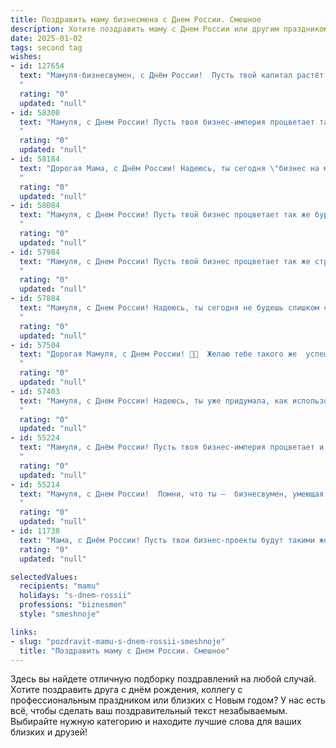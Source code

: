 ```yaml
---
title: Поздравить маму бизнесмена с Днем России. Смешное
description: Хотите поздравить маму с Днем России или другим праздником? Наш ИИ создаст незабываемое поздравление, а вы обязательно выделитесь среди других.  
date: 2025-01-02
tags: second tag
wishes:
- id: 127654
  text: "Мамуля-бизнесвумен, с Днём России!  Пусть твой капитал растёт быстрее, чем цены на нефть, а конкуренты бегут от тебя так же быстро, как от налоговой инспекции!  Желаю тебе крепкого здоровья,  чтобы хватило сил на все твои гениальные бизнес-идеи (и на внуков, конечно!). С праздником!
  "
  rating: "0"
  updated: "null"
- id: 58300
  text: "Мамуля, с Днем России! Пусть твоя бизнес-империя процветает так же стремительно, как рубль после майских праздников! 🎉🇷🇺💰
  "
  rating: "0"
  updated: "null"
- id: 58184
  text: "Дорогая Мама, с Днём России! Надеюсь, ты сегодня \"бизнес на миллион\" сделаешь, но не забудь про патриотизм! 😜
  "
  rating: "0"
  updated: "null"
- id: 58084
  text: "Мамуля, с Днем России! Пусть твой бизнес процветает так же бурно, как патриотизм в нашей стране!  😄
  "
  rating: "0"
  updated: "null"
- id: 57984
  text: "Мамуля, с Днем России! Пусть твой бизнес процветает так же стремительно, как рубль в 90-е! 😄
  "
  rating: "0"
  updated: "null"
- id: 57884
  text: "Мамуля, с Днем России! Надеюсь, ты сегодня не будешь слишком строгой к своим \"бизнес-операциям\" на кухне. 😅 Пусть твои \"инвестиции\" в блины и пироги принесут тебе только прибыль в виде довольных внуков! 😜
  "
  rating: "0"
  updated: "null"
- id: 57504
  text: "Дорогая Мамуля, с Днем России! 🎉🥳  Желаю тебе такого же  успешного бизнеса, как у Путина  -  только без санкций! 😜
  "
  rating: "0"
  updated: "null"
- id: 57403
  text: "Мамуля, с Днем России! Надеюсь, ты уже придумала, как использовать этот праздник для повышения своих бизнес-активов? 😉
  "
  rating: "0"
  updated: "null"
- id: 55224
  text: "Мамуля, с Днём России! Пусть твоя бизнес-империя процветает и приносит тебе не только прибыль, но и удовольствие! 😊 А главное, пусть твои сделки всегда будут удачными, как твой выбор сына/дочери! 🎉
  "
  rating: "0"
  updated: "null"
- id: 55214
  text: "Мамуля, с Днем России!  Помни, что ты –  бизнесвумен, умеющая строить империю, пусть даже из любви и заботы! 😉
  "
  rating: "0"
  updated: "null"
- id: 11738
  text: "Мама, с Днём России! Пусть твои бизнес-проекты будут такими же мощными, как наша армия, и такими же стабильными, как наша конституция. А если что-то пойдёт не так, знай: ты всегда можешь рассчитывать на поддержку, как наша страна на мировой арене! Смело вперёд, к новым вершинам!"
  rating: "0"
  updated: "null"

selectedValues:
  recipients: "mamu"
  holidays: "s-dnem-rossii"
  professions: "biznesmen"
  style: "smeshnoje"

links:
- slug: "pozdravit-mamu-s-dnem-rossii-smeshnoje"
  title: "Поздравить маму с Днем России. Смешное"
---
```


Здесь вы найдете отличную подборку поздравлений на любой случай.
Хотите поздравить друга с днём рождения, коллегу с профессиональным праздником или близких с Новым годом? У нас есть всё, чтобы сделать ваш поздравительный текст незабываемым. Выбирайте нужную категорию и находите лучшие слова для ваших близких и друзей!
